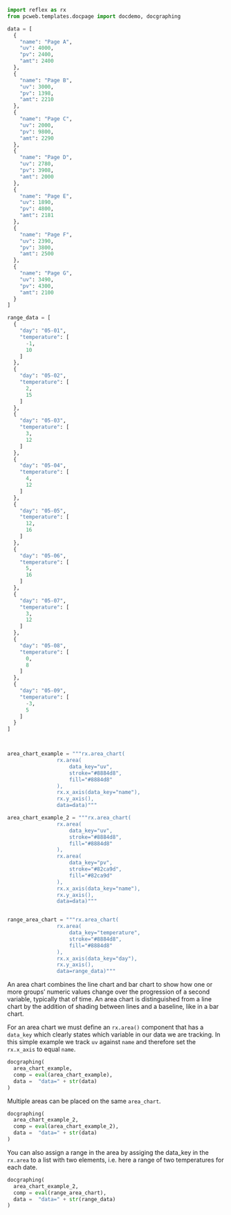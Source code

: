 ```python exec
import reflex as rx
from pcweb.templates.docpage import docdemo, docgraphing

data = [
  {
    "name": "Page A",
    "uv": 4000,
    "pv": 2400,
    "amt": 2400
  },
  {
    "name": "Page B",
    "uv": 3000,
    "pv": 1398,
    "amt": 2210
  },
  {
    "name": "Page C",
    "uv": 2000,
    "pv": 9800,
    "amt": 2290
  },
  {
    "name": "Page D",
    "uv": 2780,
    "pv": 3908,
    "amt": 2000
  },
  {
    "name": "Page E",
    "uv": 1890,
    "pv": 4800,
    "amt": 2181
  },
  {
    "name": "Page F",
    "uv": 2390,
    "pv": 3800,
    "amt": 2500
  },
  {
    "name": "Page G",
    "uv": 3490,
    "pv": 4300,
    "amt": 2100
  }
]

range_data = [
  {
    "day": "05-01",
    "temperature": [
      -1,
      10
    ]
  },
  {
    "day": "05-02",
    "temperature": [
      2,
      15
    ]
  },
  {
    "day": "05-03",
    "temperature": [
      3,
      12
    ]
  },
  {
    "day": "05-04",
    "temperature": [
      4,
      12
    ]
  },
  {
    "day": "05-05",
    "temperature": [
      12,
      16
    ]
  },
  {
    "day": "05-06",
    "temperature": [
      5,
      16
    ]
  },
  {
    "day": "05-07",
    "temperature": [
      3,
      12
    ]
  },
  {
    "day": "05-08",
    "temperature": [
      0,
      8
    ]
  },
  {
    "day": "05-09",
    "temperature": [
      -3,
      5
    ]
  }
]



area_chart_example = """rx.area_chart(
                rx.area(
                    data_key="uv",
                    stroke="#8884d8",
                    fill="#8884d8"
                ), 
                rx.x_axis(data_key="name"), 
                rx.y_axis(),
                data=data)"""

area_chart_example_2 = """rx.area_chart(
                rx.area(
                    data_key="uv",
                    stroke="#8884d8",
                    fill="#8884d8"
                ), 
                rx.area(
                    data_key="pv",
                    stroke="#82ca9d",
                    fill="#82ca9d"
                ), 
                rx.x_axis(data_key="name"), 
                rx.y_axis(),
                data=data)"""


range_area_chart = """rx.area_chart(
                rx.area(
                    data_key="temperature",
                    stroke="#8884d8",
                    fill="#8884d8"
                ), 
                rx.x_axis(data_key="day"), 
                rx.y_axis(),
                data=range_data)"""
```

An area chart combines the line chart and bar chart to show how one or more groups’ numeric values change over the progression of a second variable, typically that of time. An area chart is distinguished from a line chart by the addition of shading between lines and a baseline, like in a bar chart.

For an area chart we must define an `rx.area()` component that has a `data_key` which clearly states which variable in our data we are tracking. In this simple example we track `uv` against `name` and therefore set the `rx.x_axis` to equal `name`.

```python eval
docgraphing(
  area_chart_example, 
  comp = eval(area_chart_example),
  data =  "data=" + str(data)
)
```

Multiple areas can be placed on the same `area_chart`.

```python eval
docgraphing(
  area_chart_example_2, 
  comp = eval(area_chart_example_2),
  data =  "data=" + str(data)
)
```

You can also assign a range in the area by assiging the data_key in the `rx.area` to a list with two elements, i.e. here a range of two temperatures for each date.

```python eval
docgraphing(
  area_chart_example_2, 
  comp = eval(range_area_chart),
  data =  "data=" + str(range_data)
)
```